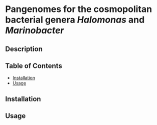 # Pangenomes for the cosmopolitan bacterial genera *Halomonas* and *Marinobacter*

<!-- Code in R for the wrangling, statistical analysis, and visualization of experimental data assessing the impact of temperature and pressure on the motility of marine bacteria. -->

## Description

<!-- This repository includes code to perform statistical analyses (Mullane-etal-2023-stats.R) and plot data (Mullane-etal-2023-figures.R) to recreate figures seen in the above publication. -->

## Table of Contents

* [Installation](installation)
* [Usage](usage)

## Installation

## Usage
